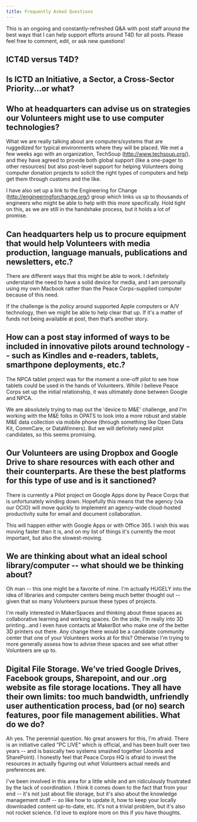 ```yaml
---
title: Frequently Asked Questions
---
```


This is an ongoing and constantly-refreshed Q&A with post staff around the best ways that I can help support efforts around T4D for all posts. Please feel free to comment, edit, or ask new questions!



## ICT4D versus T4D?




## Is ICTD an Initiative, a Sector, a Cross-Sector Priority...or what?




## Who at headquarters can advise us on strategies our Volunteers might use to use computer technologies?

What we are really talking about are computers/systems that are ruggedized for typical environments where they will be placed. We met a few weeks ago with an organization, TechSoup (http://www.techsoup.org/), and they have agreed to provide both global support (like a one-pager to other resources) but also post-level support for helping Volunteers doing computer donation projects to solicit the right types of computers and help get them through customs and the like.

I have also set up a link to the Engineering for Change (http://engineeringforchange.org/) group which links us up to thousands of engineers who might be able to help with this more specifically. Hold tight on this, as we are still in the handshake process, but it holds a lot of promise.



## Can headquarters help us to procure equipment that would help Volunteers with media production, language manuals, publications and newsletters, etc.?

There are different ways that this might be able to work. I definitely understand the need to have a solid device for media, and I am personally using my own Macbook rather than the Peace Corps-supplied computer because of this need. 

If the challenge is the *policy* around supported Apple computers or A/V technology, then we might be able to help clear that up. If it's a matter of funds not being available at post, then that’s another story.



## How can a post stay informed of ways to be included in innovative pilots around technology -- such as Kindles and e-readers, tablets, smarthpone deployments, etc.?

The NPCA tablet project was for the moment a one-off pilot to see how tablets could be used in the hands of Volunteers. While I believe Peace Corps set up the initial relationship, it was ultimately done between Google and NPCA.

We are absolutely trying to map out the 'device to M&E'  challenge, and I'm working with the M&E folks in OPATS to look into a more robust and stable M&E data collection via mobile phone (through something like Open Data Kit, CommCare, or DataWinners). But we will definitely need pilot candidates, so this seems promising.



## Our Volunteers are using Dropbox and Google Drive to share resources with each other and their counterparts. Are these the best platforms for this type of use and is it sanctioned?

There is currently a Pilot project on Google Apps done by Peace Corps that is unfortunately winding down. Hopefully this means that the agency (via our OCIO) will move quickly to implement an agency-wide cloud-hosted productivity suite for email and document collaboration.

This will happen either with Google Apps or with Office 365. I wish this was moving faster than it is, and on my list of things it's currently the most important, but also the slowest-moving.



## We are thinking about what an ideal school library/computer -- what should we be thinking about?

Oh man -- this one might be a favorite of mine. I'm actually HUGELY into the idea of libraries and computer centers being much better thought out -- given that so many Volunteers pursue these types of projects.

I'm really interested in MakerSpaces and thinking about these spaces as collaborative learning and working spaces. On the side, I'm really into 3D printing...and I even have contacts at MakerBot who make one of the better 3D printers out there. Any change there would be a candidate community center that one of your Volunteers works at for this? Otherwise I'm trying to more generally assess how to advise these spaces and see what other Volunteers are up to.



## Digital File Storage. We’ve tried Google Drives, Facebook groups, Sharepoint, and our .org website as file storage locations. They all have their own limits: too much bandwidth, unfriendly user authentication process, bad (or no) search features, poor file management abilities. What do we do?

Ah yes. The perennial question. No great answers for this, I'm afraid. There is an initiative called "PC LIVE" which is official, and has been built over two years -- and is basically two systems smashed together (Joomla and SharePoint). I honestly feel that Peace Corps HQ is afraid to invest the resources in actually figuring out *what* Volunteers actual needs and preferences are.

I've been involved in this area for a little while and am ridiculously frustrated by the lack of coordination. I think it comes down to the fact that from your end -- it's not just about file storage, but it's also about the knowledge management stuff -- so like how to update it, how to keep your locally downloaded content up-to-date, etc. It's not a trivial problem, but it's also not rocket science. I'd love to explore more on this if you have thoughts. 
